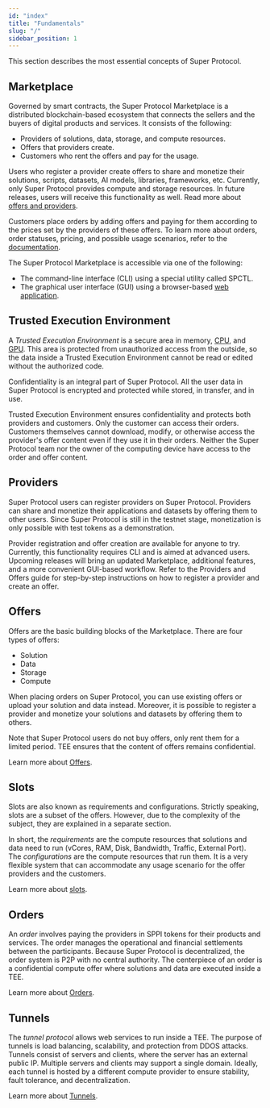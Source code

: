 ```yaml
---
id: "index"
title: "Fundamentals"
slug: "/"
sidebar_position: 1
---
```


This section describes the most essential concepts of Super Protocol.

## Marketplace

Governed by smart contracts, the Super Protocol Marketplace is a distributed blockchain-based ecosystem that connects the sellers and the buyers of digital products and services. It consists of the following:

- Providers of solutions, data, storage, and compute resources.
- Offers that providers create.
- Customers who rent the offers and pay for the usage.

Users who register a provider create offers to share and monetize their solutions, scripts, datasets, AI models, libraries, frameworks, etc. Currently, only Super Protocol provides compute and storage resources. In future releases, users will receive this functionality as well. Read more about [offers and providers](/fundamentals/offers).

Customers place orders by adding offers and paying for them according to the prices set by the providers of these offers. To learn more about orders, order statuses, pricing, and possible usage scenarios, refer to the [documentation](/fundamentals/orders).

The Super Protocol Marketplace is accessible via one of the following:

- The command-line interface (CLI) using a special utility called SPCTL.
- The graphical user interface (GUI) using a browser-based [web application](https://marketplace.superprotocol.com/).

## Trusted Execution Environment

A _Trusted Execution Environment_ is a secure area in memory, [CPU](https://www.intel.com/content/www/us/en/developer/tools/trust-domain-extensions/overview.html), and [GPU](https://www.nvidia.com/en-us/data-center/solutions/confidential-computing/). This area is protected from unauthorized access from the outside, so the data inside a Trusted Execution Environment cannot be read or edited without the authorized code.

Confidentiality is an integral part of Super Protocol. All the user data in Super Protocol is encrypted and protected while stored, in transfer, and in use.

Trusted Execution Environment ensures confidentiality and protects both providers and customers. Only the customer can access their orders. Customers themselves cannot download, modify, or otherwise access the provider's offer content even if they use it in their orders. Neither the Super Protocol team nor the owner of the computing device have access to the order and offer content.

## Providers

Super Protocol users can register providers on Super Protocol. Providers can share and monetize their applications and datasets by offering them to other users. Since Super Protocol is still in the testnet stage, monetization is only possible with test tokens as a demonstration.

Provider registration and offer creation are available for anyone to try. Currently, this functionality requires CLI and is aimed at advanced users. Upcoming releases will bring an updated Marketplace, additional features, and a more convenient GUI-based workflow. Refer to the Providers and Offers guide for step-by-step instructions on how to register a provider and create an offer.

## Offers

Offers are the basic building blocks of the Marketplace. There are four types of offers:

- Solution
- Data
- Storage
- Compute

When placing orders on Super Protocol, you can use existing offers or upload your solution and data instead. Moreover, it is possible to register a provider and monetize your solutions and datasets by offering them to others.

Note that Super Protocol users do not buy offers, only rent them for a limited period. TEE ensures that the content of offers remains confidential.

Learn more about [Offers](/fundamentals/offers).

## Slots

Slots are also known as requirements and configurations. Strictly speaking, slots are a subset of the offers. However, due to the complexity of the subject, they are explained in a separate section.

In short, the _requirements_ are the compute resources that solutions and data need to run (vCores, RAM, Disk, Bandwidth, Traffic, External Port). The _configurations_ are the compute resources that run them. It is a very flexible system that can accommodate any usage scenario for the offer providers and the customers.

Learn more about [slots](/fundamentals/slots).

## Orders

An _order_ involves paying the providers in SPPI tokens for their products and services. The order manages the operational and financial settlements between the participants. Because Super Protocol is decentralized, the order system is P2P with no central authority. The centerpiece of an order is a confidential compute offer where solutions and data are executed inside a TEE.

Learn more about [Orders](/fundamentals/orders).

## Tunnels

The _tunnel protocol_ allows web services to run inside a TEE. The purpose of tunnels is load balancing, scalability, and protection from DDOS attacks. Tunnels consist of servers and clients, where the server has an external public IP. Multiple servers and clients may support a single domain. Ideally, each tunnel is hosted by a different compute provider to ensure stability, fault tolerance, and decentralization.

Learn more about [Tunnels](/fundamentals/tunnels).